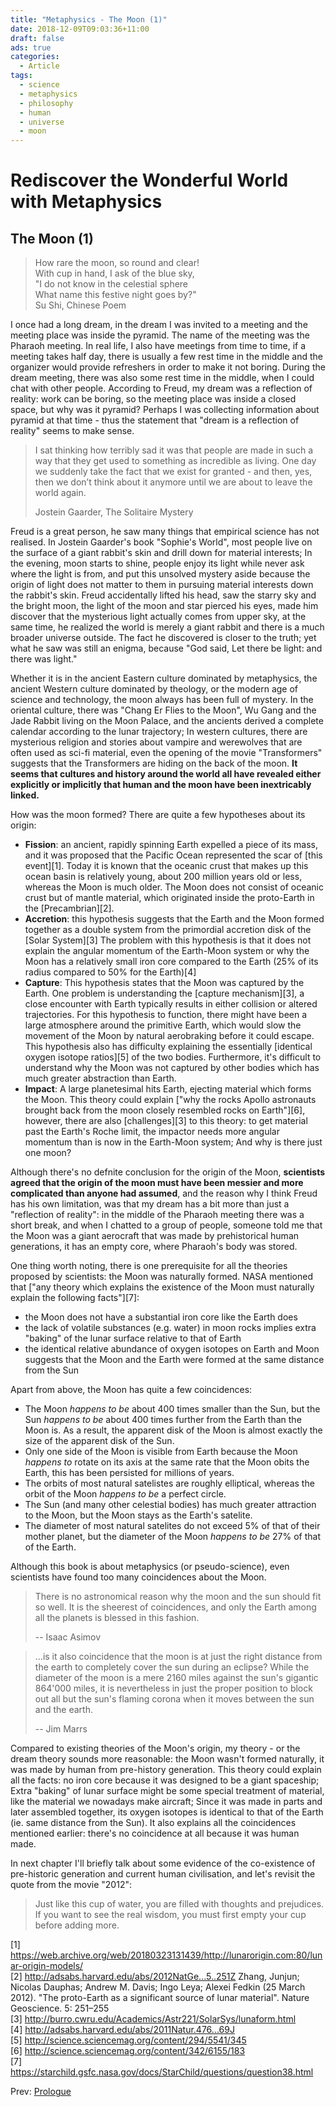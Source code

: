 ```yaml
---
title: "Metaphysics - The Moon (1)"
date: 2018-12-09T09:03:36+11:00
draft: false
ads: true
categories:
  - Article
tags:
  - science
  - metaphysics
  - philosophy
  - human
  - universe
  - moon
---
```

# Rediscover the Wonderful World with Metaphysics

## The Moon (1)

> How rare the moon, so round and clear!  
> With cup in hand, I ask of the blue sky,  
> "I do not know in the celestial sphere  
> What name this festive night goes by?"  
> Su Shi, Chinese Poem

I once had a long dream, in the dream I was invited to a meeting and the meeting place was inside the pyramid. The name of the meeting was the Pharaoh meeting. In real life, I also have meetings from time to time, if a meeting takes half day, there is usually a few rest time in the middle and the organizer would provide refreshers in order to make it not boring. During the dream meeting, there was also some rest time in the middle, when I could chat with other people. According to Freud, my dream was a reflection of reality: work can be boring, so the meeting place was inside a closed space, but why was it pyramid? Perhaps I was collecting information about pyramid at that time - thus the statement that "dream is a reflection of reality" seems to make sense.

> I sat thinking how terribly sad it was that people are made in such a way that they get used to something as incredible as living. One day we suddenly take the fact that we exist for granted - and then, yes, then we don’t think about it anymore until we are about to leave the world again.
>
> Jostein Gaarder, The Solitaire Mystery

Freud is a great person, he saw many things that empirical science has not realised. In Jostein Gaarder's book "Sophie's World", most people live on the surface of a giant rabbit's skin and drill down for material interests; In the evening, moon starts to shine, people enjoy its light while never ask where the light is from, and put this unsolved mystery aside because the origin of light does not matter to them in pursuing material interests down the rabbit's skin. Freud accidentally lifted his head, saw the starry sky and the bright moon, the light of the moon and star pierced his eyes, made him discover that the mysterious light actually comes from upper sky, at the same time, he realized the world is merely a giant rabbit and there is a much broader universe outside. The fact he discovered is closer to the truth; yet what he saw was still an enigma, because "God said, Let there be light: and there was light."

Whether it is in the ancient Eastern culture dominated by metaphysics, the ancient Western culture dominated by theology, or the modern age of science and technology, the moon always has been full of mystery. In the oriental culture, there was "Chang Er Flies to the Moon", Wu Gang and the Jade Rabbit living on the Moon Palace, and the ancients derived a complete calendar according to the lunar trajectory; In western cultures, there are mysterious religion and stories about vampire and werewolves that are often used as sci-fi material, even the opening of the movie "Transformers" suggests that the Transformers are hiding on the back of the moon. **It seems that cultures and history around the world all have revealed either explicitly or implicitly that human and the moon have been inextricably linked.**

How was the moon formed? There are quite a few hypotheses about its origin:

- **Fission**: an ancient, rapidly spinning Earth expelled a piece of its mass, and it was proposed that the Pacific Ocean represented the scar of [this event][1]. Today it is known that the oceanic crust that makes up this ocean basin is relatively young, about 200 million years old or less, whereas the Moon is much older. The Moon does not consist of oceanic crust but of mantle material, which originated inside the proto-Earth in the [Precambrian][2].
- **Accretion**: this hypothesis suggests that the Earth and the Moon formed together as a double system from the primordial accretion disk of the [Solar System][3] The problem with this hypothesis is that it does not explain the angular momentum of the Earth-Moon system or why the Moon has a relatively small iron core compared to the Earth (25% of its radius compared to 50% for the Earth)[4]
- **Capture**: This hypothesis states that the Moon was captured by the Earth. One problem is understanding the [capture mechanism][3], a close encounter with Earth typically results in either collision or altered trajectories. For this hypothesis to function, there might have been a large atmosphere around the primitive Earth, which would slow the movement of the Moon by natural aerobraking before it could escape. This hypothesis also has difficulty explaining the essentially [identical oxygen isotope ratios][5] of the two bodies. Furthermore, it's difficult to understand why the Moon was not captured by other bodies which has much greater abstraction than Earth.
- **Impact**: A large planetesimal hits Earth, ejecting material which forms the Moon. This theory could explain ["why the rocks Apollo astronauts brought back from the moon closely resembled rocks on Earth"][6], however, there are also [challenges][3] to this theory: to get material past the Earth's Roche limit, the impactor needs more angular momentum than is now in the Earth-Moon system; And why is there just one moon?

Although there's no defnite conclusion for the origin of the Moon, **scientists agreed that the origin of the moon must have been messier and more complicated than anyone had assumed**, and the reason why I think Freud has his own limitation, was that my dream has a bit more than just a "reflection of reality": in the middle of the Pharaoh meeting there was a short break, and when I chatted to a group of people, someone told me that the Moon was a giant aerocraft that was made by prehistorical human generations, it has an empty core, where Pharaoh's body was stored.

One thing worth noting, there is one prerequisite for all the theories proposed by scientists: the Moon was naturally formed. NASA mentioned that ["any theory which explains the existence of the Moon must naturally explain the following facts"][7]:

- the Moon does not have a substantial iron core like the Earth does
- the lack of volatile substances (e.g. water) in moon rocks implies extra "baking" of the lunar surface relative to that of Earth
- the identical relative abundance of oxygen isotopes on Earth and Moon suggests that the Moon and the Earth were formed at the same distance from the Sun

Apart from above, the Moon has quite a few coincidences:

- The Moon _happens to be_ about 400 times smaller than the Sun, but the Sun _happens to be_ about 400 times further from the Earth than the Moon is. As a result, the apparent disk of the Moon is almost exactly the size of the apparent disk of the Sun.
- Only one side of the Moon is visible from Earth because the Moon _happens to_ rotate on its axis at the same rate that the Moon obits the Earth, this has been persisted for millions of years.
- The orbits of most natural satelistes are roughly elliptical, whereas the orbit of the Moon _happens to be_ a perfect circle.
- The Sun (and many other celestial bodies) has much greater attraction to the Moon, but the Moon stays as the Earth's satelite.
- The diameter of most natural satelites do not exceed 5% of that of their mother planet, but the diameter of the Moon _happens to be_ 27% of that of the Earth.

Although this book is about metaphysics (or pseudo-science), even scientists have found too many coincidences about the Moon.

> There is no astronomical reason why the moon and the sun should fit so well. It is the sheerest of coincidences, and only the Earth among all the planets is blessed in this fashion.
>
> -- Isaac Asimov

> ...is it also coincidence that the moon is at just the right distance from the earth to completely cover the sun during an eclipse? While the diameter of the moon is a mere 2160 miles against the sun's gigantic 864'000 miles, it is nevertheless in just the proper position to block out all but the sun's flaming corona when it moves between the sun and the earth.
>
> -- Jim Marrs

Compared to existing theories of the Moon's origin, my theory - or the dream theory sounds more reasonable: the Moon wasn't formed naturally, it was made by human from pre-history generation. This theory could explain all the facts: no iron core because it was designed to be a giant spaceship; Extra "baking" of lunar surface might be some special treatment of material, like the material we nowadays make aircraft; Since it was made in parts and later assembled together, its oxygen isotopes is identical to that of the Earth (ie. same distance from the Sun). It also explains all the coincidences mentioned earlier: there's no coincidence at all because it was human made.

In next chapter I'll briefly talk about some evidence of the co-existence of pre-historic generation and current human civilisation, and let's revisit the quote from the movie "2012":

> Just like this cup of water, you are filled with thoughts and prejudices. If you want to see the real wisdom, you must first empty your cup before adding more.

[1] https://web.archive.org/web/20180323131439/http://lunarorigin.com:80/lunar-origin-models/  
[2] http://adsabs.harvard.edu/abs/2012NatGe...5..251Z Zhang, Junjun; Nicolas Dauphas; Andrew M. Davis; Ingo Leya; Alexei Fedkin (25 March 2012). "The proto-Earth as a significant source of lunar material". Nature Geoscience. 5: 251–255  
[3] http://burro.cwru.edu/Academics/Astr221/SolarSys/lunaform.html  
[4] http://adsabs.harvard.edu/abs/2011Natur.476...69J  
[5] http://science.sciencemag.org/content/294/5541/345  
[6] http://science.sciencemag.org/content/342/6155/183  
[7] https://starchild.gsfc.nasa.gov/docs/StarChild/questions/question38.html

Prev: [Prologue](/article/pseudo_science/prologue/)